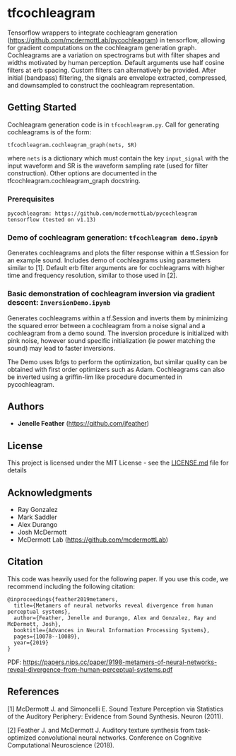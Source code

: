 # tfcochleagram 

Tensorflow wrappers to integrate cochleagram generation (https://github.com/mcdermottLab/pycochleagram) in tensorflow, allowing for gradient computations on the cochleagram generation graph. Cochleagrams are a variation on spectrograms but with filter shapes and widths motivated by human perception. Default arguments use half cosine filters at erb spacing. Custom filters can alternatively be provided. After initial (bandpass) filtering, the signals are envelope extracted, compressed, and downsampled to construct the cochleagram representation. 

## Getting Started

Cochleagram generation code is in `tfcochleagram.py`. Call for generating cochleagrams is of the form: 
    
```
tfcochleagram.cochleagram_graph(nets, SR)
```

where `nets` is a dictionary which must contain the key `input_signal` with the input waveform and SR is the waveform sampling rate (used for filter construction). Other options are documented in the tfcochleagram.cochleagram_graph docstring. 


### Prerequisites
```
pycochleagram: https://github.com/mcdermottLab/pycochleagram
tensorflow (tested on v1.13)
```

### Demo of cochleagram generation: `tfcochleagram demo.ipynb`
Generates cochleagrams and plots the filter response within a tf.Session for an example sound. Includes demo of cochleagrams using parameters similar to [1]. Default erb filter arguments are for cochleagrams with higher time and frequency resolution, similar to those used in [2].

### Basic demonstration of cochleagram inversion via gradient descent: `InversionDemo.ipynb` 
Generates cochleagrams within a tf.Session and inverts them by minimizing the squared error between a cochleagram from a noise signal and a cochleagram from a demo sound. The inversion procedure is initialized with pink noise, however sound specific initialization (ie power matching the sound) may lead to faster inversions. 

The Demo uses lbfgs to perform the optimization, but similar quality can be obtained with first order optimizers such as Adam. Cochleagrams can also be inverted using a griffin-lim like procedure documented in pycochleagram. 

## Authors
* **Jenelle Feather** (https://github.com/jfeather)

## License
This project is licensed under the MIT License - see the [LICENSE.md](LICENSE.md) file for details

## Acknowledgments
* Ray Gonzalez
* Mark Saddler
* Alex Durango
* Josh McDermott
* McDermott Lab (https://github.com/mcdermottLab)

## Citation
This code was heavily used for the following paper. If you use this code, we recommend including the following citation: 

```
@inproceedings{feather2019metamers,
  title={Metamers of neural networks reveal divergence from human perceptual systems},
  author={Feather, Jenelle and Durango, Alex and Gonzalez, Ray and McDermott, Josh},
  booktitle={Advances in Neural Information Processing Systems},
  pages={10078--10089},
  year={2019}
}
```

PDF: https://papers.nips.cc/paper/9198-metamers-of-neural-networks-reveal-divergence-from-human-perceptual-systems.pdf

## References
[1] McDermott J. and Simoncelli E. Sound Texture Perception via Statistics of the Auditory Periphery: Evidence from Sound Synthesis. Neuron (2011). 

[2] Feather J. and McDermott J. Auditory texture synthesis from task-optimized convolutional neural networks. Conference on Cognitive Computational Neuroscience (2018). 
